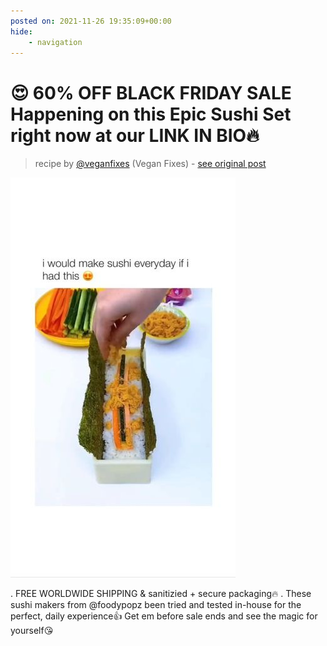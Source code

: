 ```yaml
---
posted on: 2021-11-26 19:35:09+00:00
hide:
    - navigation
---
```


# 😍 60% OFF BLACK FRIDAY SALE Happening on this Epic Sushi Set right now at our LINK IN BIO🔥 

> recipe by [@veganfixes](https://www.instagram.com/veganfixes/) 
(Vegan Fixes) - [see original post](https://instagram.com/p/CWwD4HPhcl6)

![](../img/veganfixes_26-11-2021_1911.png)

.
FREE WORLDWIDE SHIPPING & sanitizied + secure packaging🔥
.
These sushi makers from @foodypopz  been tried and tested in-house for the perfect, daily experience👍 Get em before sale ends and see the magic for yourself😘 